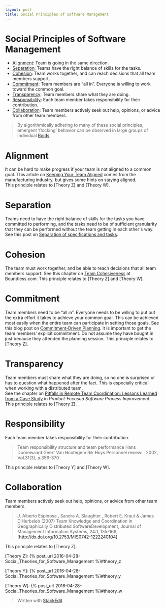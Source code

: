 ```yaml
---
layout: post
title: Social Principles of Software Management
---
```

Social Principles of Software Management
===
* [Alignment](#alignment):  Team is going in the same direction. 
* [Separation](#separation):  Teams have the right balance of skills for the tasks.
* [Cohesion](#cohesion):  Team works together, and can reach decisions that all team members support. 
* [Commitment](#commitment):  Team members are “all in”.  Everyone is willing to work toward the common goal. 
* [Transparency](#transparency):  Team members share what they are doing. 
* [Responsibility](#responsibility):  Each team member takes responsibility for their contribution. 
* [Collaboration](#collaboration):  Team members actively seek out help, opinions, or advice from other team members. 

> By algorithmically adhering to many of these social principles, emergent ‘flocking’ behavior can be observed in large groups of individual [Boids](https://www.youtube.com/watch?v=QbUPfMXXQIY).

# <a name="alignment">Alignment</a>
It can be hard to make progress if your team is not aligned to a common goal. 
This article on [Keeping Your Team Aligned](http://www.industryweek.com/companies-amp-executives/your-team-aligned) comes from the manufacturing industry, but gives some hints on staying aligned.  <br>
This principle relates to [Theory Z] and [Theory W]. <br>

# <a name="separation">Separation</a>
Teams need to have the right balance of skills for the tasks you have committed to performing, and the tasks need to be of sufficient granularity that they can be performed without the team getting in each other's way. See this post on [Separation of specifications and tasks](http://www.idalko.com/display/IW/Separation+of+specifications+and+tasks). <br>

# <a name="cohesion">Cohesion</a>  
The team must work together, and be able to reach decisions that all team members support. See this chapter on [Team Cohesiveness](https://www.boundless.com/management/textbooks/boundless-management-textbook/groups-teams-and-teamwork-6/factors-influencing-team-performance-54/team-cohesiveness-272-3948/) at Boundless.com.
This principle relates to [Theory Z] and [Theory W]. <br>

# <a name="commitment">Commitment</a>   
Team members need to be “all in”.  Everyone needs to be willing to put out the extra effort it takes to achieve your common goal. This can be achieved most easily when the entire team can participate in setting those goals. 
See this blog post on [Commitment-Driven Planning](https://www.mountaingoatsoftware.com/blog/commitment-driven-planning).
It is important to get the team members' explicit commitment. Do not assume they have bought in just because they attended the planning session.
This principle relates to [Theory Z]. <br>

# <a name="transparency">Transparency</a>  
Team members must share what they are doing, so no one is surprised or has to question what happened after the fact. This is especially critical when working with a distributed team. <br>
See the chapter on [Pitfalls in Remote Team Coordination: Lessons Learned from a Case Study](http://link.springer.com/10.1007/978-3-540-69566-0_28) in _Product-Focused Software Process Improvement_.
This principle relates to [Theory Z]. <br>

# <a name="responsibility">Responsibility</a>  
Each team member takes responsibility for their contribution.  <br>
> Team responsibility structure and team performance
> Hans Doorewaard Geert Van Hootegem Rik Huys
> Personnel review. , 2002, Vol.31(3), p.356-370

This principle relates to [Theory Y] and [Theory W]. <br>

# <a name="collaboration">Collaboration</a>  
Team members actively seek out help, opinions, or advice from other team members. <br>
>  J. Alberto Espinosa , Sandra A. Slaughter , Robert E. Kraut & James D.Herbsleb (2007) Team Knowledge and Coordination in Geographically Distributed SoftwareDevelopment, Journal of Management Information Systems, 24:1, 135-169, [http://dx.doi.org/10.2753/MIS0742-1222240104]

This principle relates to [Theory Z].

[Theory Z]: {% post_url 2016-04-28-Social_Theories_for_Software_Management %}#theory_z

[Theory Y]: {% post_url 2016-04-28-Social_Theories_for_Software_Management %}#theory_y

[Theory W]: {% post_url 2016-04-28-Social_Theories_for_Software_Management %}#theory_w

> Written with [StackEdit](https://stackedit.io/).
